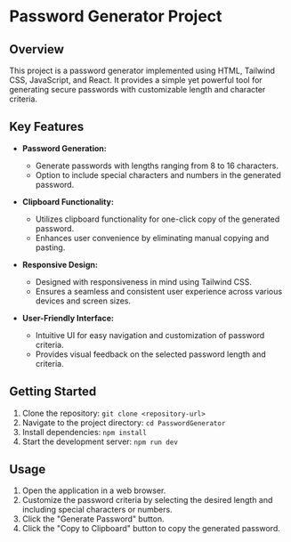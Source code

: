 # Password Generator Project

## Overview

This project is a password generator implemented using HTML, Tailwind CSS, JavaScript, and React. It provides a simple yet powerful tool for generating secure passwords with customizable length and character criteria.

## Key Features

- **Password Generation:**
  - Generate passwords with lengths ranging from 8 to 16 characters.
  - Option to include special characters and numbers in the generated password.

- **Clipboard Functionality:**
  - Utilizes clipboard functionality for one-click copy of the generated password.
  - Enhances user convenience by eliminating manual copying and pasting.

- **Responsive Design:**
  - Designed with responsiveness in mind using Tailwind CSS.
  - Ensures a seamless and consistent user experience across various devices and screen sizes.

- **User-Friendly Interface:**
  - Intuitive UI for easy navigation and customization of password criteria.
  - Provides visual feedback on the selected password length and criteria.

## Getting Started

1. Clone the repository: `git clone <repository-url>`
2. Navigate to the project directory: `cd PasswordGenerator`
3. Install dependencies: `npm install`
4. Start the development server: `npm run dev`

## Usage

1. Open the application in a web browser.
2. Customize the password criteria by selecting the desired length and including special characters or numbers.
3. Click the "Generate Password" button.
4. Click the "Copy to Clipboard" button to copy the generated password.
